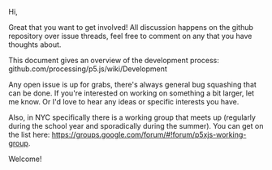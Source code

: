 Hi,

Great that you want to get involved! All discussion happens on the github repository over issue threads, feel free to comment on any that you have thoughts about. 

This document gives an overview of the development process:
github.com/processing/p5.js/wiki/Development

Any open issue is up for grabs, there's always general bug squashing that can be done. If you're interested on working on something a bit larger, let me know. Or I'd love to hear any ideas or specific interests you have.

Also, in NYC specifically there is a working group that meets up (regularly during the school year and sporadically during the summer). You can get on the list here: https://groups.google.com/forum/#!forum/p5xjs-working-group.

Welcome!